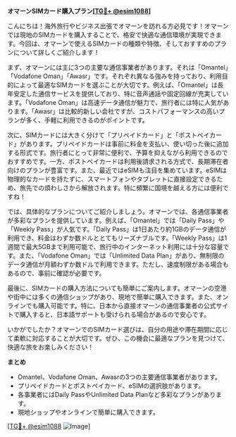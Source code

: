 **オマーンSIMカード購入プラン[[TG💪+ @esim1088](https://t.me/s/esim1088)]**

こんにちは！海外旅行やビジネス出張でオマーンを訪れる方必見です！オマーンでは現地のSIMカードを購入することで、格安で快適な通信環境が実現できます。今回は、オマーンで使えるSIMカードの種類や特徴、そしておすすめのプランについて詳しくご紹介します！

まず、オマーンには主に3つの主要な通信事業者があります。それは「Omantel」「Vodafone Oman」「Awasr」です。それぞれ異なる強みを持っており、利用目的によって最適なSIMカードを選ぶことが大切です。例えば、「Omantel」は長年安定した通信サービスを提供しており、特に音声通話や固定回線が充実しています。「Vodafone Oman」は高速データ通信が魅力で、旅行者には特に人気があります。「Awasr」は比較的新しい会社ですが、コストパフォーマンスの高いプランが多く、手軽に利用できるのがポイントです。

次に、SIMカードには大きく分けて「プリペイドカード」と「ポストペイカード」があります。プリペイドカードは事前に料金を支払い、使い切った後に追加する形式です。旅行者にとって非常に便利で、予算を抑えながら利用できるのでおすすめです。一方、ポストペイカードは利用後請求される方式で、長期滞在者向けのプランが豊富です。また、最近ではeSIMも注目を集めています。eSIMは物理的なカードを持たずに、スマートフォンやタブレットに直接設定できるため、旅先での煩わしさから解放されます。特に頻繁に国境を越える方には便利ですね！

では、具体的なプランについてご紹介しましょう。オマーンでは、各通信事業者が多彩なプランを提供しています。例えば、「Omantel」では「Daily Pass」や「Weekly Pass」が人気です。「Daily Pass」は1日あたり約1GBのデータ通信が利用でき、料金はわずか数ドルととてもリーズナブルです。「Weekly Pass」は1週間で最大5GBまで利用可能で、旅行中のインターネット利用には十分な容量です。また、「Vodafone Oman」では「Unlimited Data Plan」があり、無制限のデータ通信が月額わずか数ドルで利用できます。ただし、速度制限がある場合もあるので、事前に確認が必要です。

最後に、SIMカードの購入方法についても簡単にご案内します。オマーンの空港や街中には多くの通信ショップがあり、現地で簡単に購入できます。また、オンラインでも購入可能です。特に、日本から直接オマーンの通信事業者の公式サイトで購入すると、日本語サポートも受けられる場合があるので安心です。

いかがでしたか？オマーンでのSIMカード選びは、自分の用途や滞在期間に応じて柔軟に対応することが大切です。ぜひ、この機会に最適なプランを見つけて、快適な旅をお楽しみください！

**まとめ**
- Omantel、Vodafone Oman、Awasrの3つの主要通信事業者があります。
- プリペイドカードとポストペイカード、eSIMの選択肢があります。
- 各事業者にはDaily PassやUnlimited Data Planなど多彩なプランがあります。
- 現地ショップやオンラインで簡単に購入できます。

[[TG💪+ @esim1088](https://t.me/s/esim1088) ![Image](https://i.postimg.cc/Y0z9fWf4/image.png)]